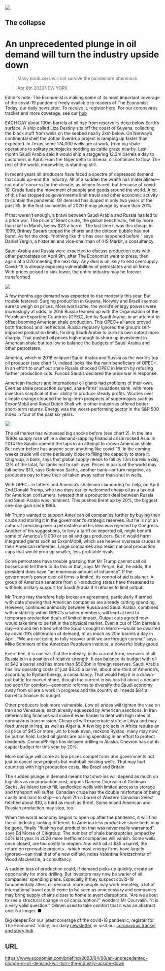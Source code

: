 ![](./images/20200411_BBP001_0.jpg)

## The collapse

# An unprecedented plunge in oil demand will turn the industry upside down

> Many producers will not survive the pandemic’s aftershock

> Apr 8th 2020NEW YORK

Editor’s note: The Economist is making some of its most important coverage of the covid-19 pandemic freely available to readers of The Economist Today, our daily newsletter. To receive it, register [here](https://www.economist.com//newslettersignup). For our coronavirus tracker and more coverage, see our [hub](https://www.economist.com//coronavirus)

EACH DAY about 100m barrels of oil rise from reservoirs deep below Earth’s surface. A ship called Liza Destiny sits off the coast of Guyana, collecting the black stuff from wells on the seabed nearly 2km below. On Norway’s continental shelf the Johan Sverdrup project is ramping up faster than expected. In Texas some 174,000 wells are at work, from big shale operations to solitary pumpjacks nodding as cattle graze nearby. Last month Saudi Arabia said it would ship a staggering 12.3m barrels a day to customers in April. From the Niger delta to Siberia, oil continues to flow. The rest of the world, meanwhile, is standing still.

In recent years oil producers have faced a spectre of depressed demand that could up-end the industry. All of a sudden the wraith has materialised—not out of concern for the climate, as oilmen feared, but because of covid-19. Crude fuels the movement of people and goods around the world. A lot of this has stopped as governments limit travel and other economic activity to contain the pandemic. Oil demand has dipped in only two years of the past 35. In the first six months of 2020 it may plunge by more than 20%.

If that weren’t enough, a brawl between Saudi Arabia and Russia has led to a price war. The price of Brent crude, the global benchmark, fell by more than half in March, below $23 a barrel. The last time it was this cheap, in 1999, Britney Spears topped the charts and the dotcom bubble had not burst. As for the drop, “nothing like this has ever happened before,” says Daniel Yergin, a historian and vice-chairman of IHS Markit, a consultancy.

Saudi Arabia and Russia were expected to discuss production cuts with other petrostates on April 9th, after The Economist went to press, then again at a G20 meeting the next day. Any deal is unlikely to end oversupply. Covid-19 is already exposing vulnerabilities of petrostates and oil firms. With prices poised to sink lower, the entire industry may be forever transformed.

![](./images/20200411_BBC176.png)

A few months ago demand was expected to rise modestly this year. But trouble festered. Surging production in Guyana, Norway and Brazil seemed sure to weigh on prices. More worrisome, the world’s energy powers were increasingly at odds. In 2016 Russia teamed up with the Organisation of the Petroleum Exporting Countries (OPEC), led by Saudi Arabia, in an attempt to offset booming American shale production. This OPEC+ alliance proved both fractious and ineffectual. Russia regularly ignored the group’s self-imposed production limits, forcing Saudi Arabia to curb its own output more sharply. That pushed oil prices high enough to shore up investment in American shale but too low to balance the budgets of Saudi Arabia and other petrostates.

America, which in 2018 eclipsed Saudi Arabia and Russia as the world’s top oil producer (see chart 1), indeed looks like the main beneficiary of OPEC+. In an effort to snuff out shale Russia shocked OPEC in March by refusing further production cuts. Furious Saudis declared the price war in response.



American frackers and international oil giants had problems of their own. Even as shale production surged, shale firms’ valuations sank, with more investors sceptical of their ability to produce steady profits. Worries over climate change clouded the long-term prospects of supermajors such as ExxonMobil and Royal Dutch Shell while other industries offered better short-term returns. Energy was the worst-performing sector in the S&P 500 index in four of the past six years.

![](./images/20200411_BBC154.png)

The oil market has witnessed big shocks before (see chart 2). In the late 1990s supply rose while a demand-sapping financial crisis rocked Asia. In 2014 the Saudis opened the taps in an attempt to drown American shale. But never before has anyone seen anything like covid-19. In the coming weeks crude will come perilously close to filling the capacity to store it. Citigroup, a bank, says that global supply needs to fall by 10m barrels a day, 12% of the total, for tanks not to spill over. Prices in parts of the world may fall below $10, says Goldman Sachs, another bank—or turn negative, as producers pay to have their oil taken away rather than shut in wells.

With OPEC+ in tatters and America’s shalemen clamouring for help, on April 2nd Donald Trump, who two days earlier welcomed cheap oil as a tax cut for American consumers, tweeted that a production deal between Russia and Saudi Arabia was imminent. This pushed Brent up by 20%, the biggest one-day gain since 1986.

Mr Trump wanted to support American oil companies further by buying their crude and storing it in the government’s strategic reserves. But he is not an autocrat presiding over a petrostate and his idea was rejected by Congress. Another of his suggestions, to levy a tariff on imported oil, might benefit some of America’s 9,000 or so oil and gas producers. But it would harm integrated giants such as ExxonMobil, which use heavier overseas crudes in their American refineries. Large companies also resist national production caps that would prop up smaller, less profitable rivals.

Some petrostates have trouble grasping that Mr Trump cannot call oil bosses and tell them to do this or that, says Mr Yergin. But, he adds, the president does have “an enormous amount of influence”. If the government’s power over oil firms is limited, its control of aid is plainer. A group of American senators from oil-producing states have threatened to withhold military support for Saudi Arabia if it refuses to limit output.

Mr Trump may therefore help broker an agreement, particularly if armed with data showing that American companies are already cutting spending. However, continued animosity between Russia and Saudi Arabia, combined with instability within OPEC’s smaller members, will lead at best to temporary production deals of limited impact. Output cuts agreed now would take time to be felt in the physical market. Even a cut of 15m barrels a day—around ten times what the Saudis sought in March—would be dwarfed by covid-19’s obliteration of demand, of as much as 20m barrels a day in April. “We are not going to fully recover until we are through corona,” says Mike Sommers of the American Petroleum Institute, a powerful lobby group.

Even then, it is unclear that the industry, in its current form, recovers at all. Russia is in a position of relative strength. It can balance its budget with oil at $42 a barrel and has more than $500bn in foreign reserves. Saudi Arabia has low operating costs of just $3.20 a barrel, about one-third of America’s, according to Rystad Energy, a consultancy. That would help it in a drawn-out battle for market share, though the current crisis has hit about a decade too soon for comfort—economic reforms to diversify the Saudi economy away from oil are a work in progress and the country still needs $84 a barrel to finance its budget.

Other producers look more vulnerable. Low oil prices will tighten the vise on Iran and Venezuela, each already squeezed by American sanctions. In Iran deteriorating finances will make it even harder to deal with high rates of coronavirus transmission. Cheap oil will exacerbate strife in Libya and may feed unrest in Iraq, as well as Algeria. A few big projects in Africa require an oil price of $45 or more just to break even, reckons Rystad; many may now be put on hold. Listed oil giants are paring spending in an effort to protect dividends. ConocoPhillips has delayed drilling in Alaska. Chevron has cut its capital budget for this year by 20%.

More damage will come as low prices compel firms and governments not just to cancel new projects but mothball existing wells. That may hurt countries with high production costs, like Brazil and Britain.

The sudden plunge in demand means that shut-ins will depend as much on logistics as on production cost, argues Damien Courvalin of Goldman Sachs. As inland tanks fill, landlocked wells with limited access to storage and transport will suffer. Canadian crude has the double misfortune of being costly and hard to ship—on April 7th a barrel of Western Canadian Select fetched about $10, a third as much as Brent. Some inland American and Russian production may stop, too.

When the world economy begins to open up after the pandemic, it will find the oil industry looking different. In America less productive shale beds may be gone, finally “flushing out production that was never really warranted”, says Ed Morse of Citigroup. The number of shale bankruptcies jumped by 50% last year. In 2020 more inefficient companies will vanish. Some wells, once closed, are too costly to reopen. And with oil at $35 a barrel, the return on renewable projects—which most energy firms have largely ignored—can rival that of a new oilfield, notes Valentina Kretzschmar of Wood Mackenzie, a consultancy.

A sudden loss of production could, if demand picks up quickly, create an opportunity for more drilling. But investors may now be warier of oil companies’ spending plans. Especially if they suspect covid-19 fundamentally alters oil demand: more people may work remotely, a lot of international travel could come to be seen as unnecessary and companies may bring supply chains closer to home to avert disruptions. “Are we about to see a structural change in oil consumption?” wonders Mr Courvalin. “It is a very valid question.” Oilmen used to take comfort that it was an abstract one. No longer. ■

Dig deeper:For our latest coverage of the covid-19 pandemic, register for The Economist Today, our daily [newsletter](https://www.economist.com//newslettersignup), or visit our [coronavirus tracker and story hub](https://www.economist.com//coronavirus)

## URL

https://www.economist.com/briefing/2020/04/08/an-unprecedented-plunge-in-oil-demand-will-turn-the-industry-upside-down
